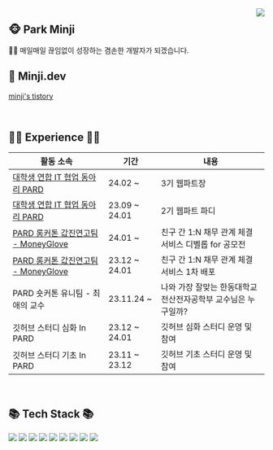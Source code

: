 <img align="right" src="https://github-readme-stats-sigma-five.vercel.app/api?username=minzziPark&show_icons=true&theme=highcontrast"/>

## 🐵 Park Minji
☝🏻 매일매일 끊임없이 성장하는 겸손한 개발자가 되겠습니다.

## 💬 Minji.dev
[minji's tistory](https://world-developer.tistory.com/) 

 <br>

 ## 👩‍💻 Experience 👩‍💻

 |활동 소속 |기간|내용|
|---|---|---|
|<a href="https://we-pard.com/">대학생 연합 IT 협업 동아리 PARD</a>|24.02 ~ | 3기 웹파트장  |
|<a href="https://we-pard.com/">대학생 연합 IT 협업 동아리 PARD</a>|23.09 ~ 24.01 | 2기 웹파트 파디  |
|<a href="https://precious-relationship.web.app/"> PARD 롱커톤 값진연고팀 - MoneyGlove </a>|24.01 ~ | 친구 간 1:N 채무 관계 체결 서비스 디벨롭 for 공모전  |
|<a href="https://precious-relationship.web.app/"> PARD 롱커톤 값진연고팀 - MoneyGlove </a>|23.12 ~ 24.01 | 친구 간 1:N 채무 관계 체결 서비스 1차 배포  |
| PARD 숏커톤 유니팀 - 최애의 교수 | 23.11.24 ~ |  나와 가장 잘맞는 한동대학교 전산전자공학부 교수님은 누구일까?  |
| 깃허브 스터디 심화 In PARD |23.12 ~ 24.01| 깃허브 심화 스터디 운영 및 참여 |
| 깃허브 스터디 기초 In PARD |23.11 ~ 23.12| 깃허브 기초 스터디 운영 및 참여 |

<br>

## 📚 Tech Stack 📚
<img src="https://img.shields.io/badge/React-61DAFB?style=flat-square&logo=React&logoColor=white"/></a>
<img src="https://img.shields.io/badge/Recoil-3578e5?style=flat-square&logo=React&logoColor=white"/>
<img src="https://img.shields.io/badge/JavaScript-f7df1e?style=flat-square&logo=javascript&logoColor=white"/></a>
<img src="https://img.shields.io/badge/JavaScript-f7df1e?style=flat-square&logo=javascript&logoColor=white"/></a>
<img src="https://img.shields.io/badge/HTML5-e34f26?style=flat-square&logo=html5&logoColor=white"/></a>
<img src="https://img.shields.io/badge/CSS3-1572B6?style=flat-square&logo=css3&logoColor=white"/></a>
 <img src="https://img.shields.io/badge/styled/component-e084c6?style=flat-square&logo=styled-components&logoColor=white"/>
 <img src="https://img.shields.io/badge/Git-F05032?style=flat-square&logo=Git&logoColor=white"/></a>
 <img src="https://img.shields.io/badge/Notion-black?style=flat-square&logo=Notion&logoColor=white"></a>
 
